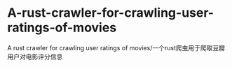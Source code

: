 # A-rust-crawler-for-crawling-user-ratings-of-movies
A rust crawler for crawling user ratings of movies/一个rust爬虫用于爬取豆瓣用户对电影评分信息
